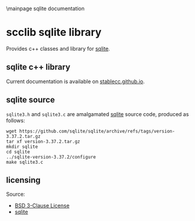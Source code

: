 \mainpage sqlite documentation
# scclib sqlite library

Provides c++ classes and library for [sqlite](https://www.sqlite.org/index.html).

## sqlite c++ library

Current documentation is available on
[stablecc.github.io](https://stablecc.github.io/scclib-sqlite/).

## sqlite source

`sqlite3.h` and `sqlite3.c` are amalgamated [sqlite](https://github.com/sqlite/sqlite)
source code, produced as follows:
```
wget https://github.com/sqlite/sqlite/archive/refs/tags/version-3.37.2.tar.gz
tar xf version-3.37.2.tar.gz
mkdir sqlite
cd sqlite
../sqlite-version-3.37.2/configure
make sqlite3.c
```

## licensing

Source:
* [BSD 3-Clause License](LICENSE)
* [sqlite](sqlite.txt)
